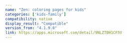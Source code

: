```yaml
---
name: "Zen: coloring pages for kids"
categories: ['kids-family']
compatibility: native
display_result: "Compatible"
version_from: "4.1.9.0"
link: https://apps.microsoft.com/detail/9NLZTBH1CF5V
---
```

